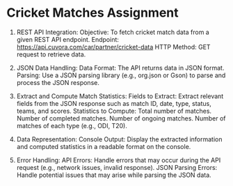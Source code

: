# Cricket Matches Assignment

1. REST API Integration:
Objective: To fetch cricket match data from a given REST API endpoint.
Endpoint: https://api.cuvora.com/car/partner/cricket-data
HTTP Method: GET request to retrieve data.

2. JSON Data Handling:
Data Format: The API returns data in JSON format.
Parsing: Use a JSON parsing library (e.g., org.json or Gson) to parse and process the JSON response.

3. Extract and Compute Match Statistics:
Fields to Extract: Extract relevant fields from the JSON response such as match ID, date, type, status, teams, and scores.
Statistics to Compute:
Total number of matches.
Number of completed matches.
Number of ongoing matches.
Number of matches of each type (e.g., ODI, T20).

4. Data Representation:
Console Output: Display the extracted information and computed statistics in a readable format on the console.

5. Error Handling:
API Errors: Handle errors that may occur during the API request (e.g., network issues, invalid response).
JSON Parsing Errors: Handle potential issues that may arise while parsing the JSON data.
